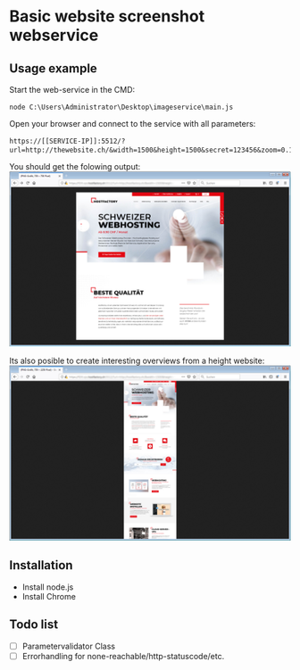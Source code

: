 # Basic website screenshot webservice


## Usage example
Start the web-service in the CMD:
```
node C:\Users\Administrator\Desktop\imageservice\main.js
```

Open your browser and connect to the service with all parameters:
```
https://[[SERVICE-IP]]:5512/?url=http://thewebsite.ch/&width=1500&height=1500&secret=123456&zoom=0.1
```

You should get the folowing output:
![Open the URL in a browser](preview.jpg)

Its also posible to create interesting overviews from a height website:
![Open the URL in a browser](preview-long.jpg)


## Installation
* Install node.js 
* Install Chrome

## Todo list
- [ ] Parametervalidator Class
- [ ] Errorhandling for none-reachable/http-statuscode/etc.